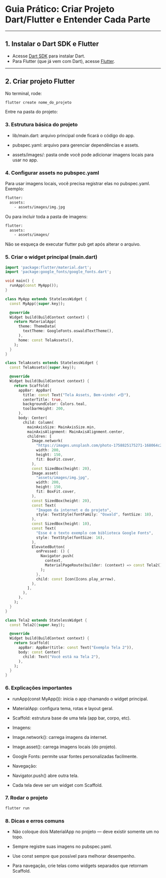# Guia Prático: Criar Projeto Dart/Flutter e Entender Cada Parte

---

## 1. Instalar o Dart SDK e Flutter

- Acesse [Dart SDK](https://dart.dev/get-dart) para instalar Dart.
- Para Flutter (que já vem com Dart), acesse [Flutter](https://flutter.dev/docs/get-started/install).

---

## 2. Criar projeto Flutter

No terminal, rode:

```bash
flutter create nome_do_projeto
```

Entre na pasta do projeto:

### 3. Estrutura básica do projeto

- lib/main.dart: arquivo principal onde ficará o código do app.

- pubspec.yaml: arquivo para gerenciar dependências e assets.

- assets/images/: pasta onde você pode adicionar imagens locais para usar no app.

### 4. Configurar assets no pubspec.yaml

Para usar imagens locais, você precisa registrar elas no pubspec.yaml. Exemplo:

```bash
flutter:
  assets:
    - assets/images/img.jpg

```

Ou para incluir toda a pasta de imagens:

```bash
flutter:
  assets:
    - assets/images/
```

Não se esqueça de executar flutter pub get após alterar o arquivo.

### 5. Criar o widget principal (main.dart)

```dart
import 'package:flutter/material.dart';
import 'package:google_fonts/google_fonts.dart';

void main() {
  runApp(const MyApp());
}

class MyApp extends StatelessWidget {
  const MyApp({super.key});

  @override
  Widget build(BuildContext context) {
    return MaterialApp(
      theme: ThemeData(
        textTheme: GoogleFonts.oswaldTextTheme(),
      ),
      home: const TelaAssets(),
    );
  }
}

class TelaAssets extends StatelessWidget {
  const TelaAssets({super.key});

  @override
  Widget build(BuildContext context) {
    return Scaffold(
      appBar: AppBar(
        title: const Text("Tela Assets, Bem-vindo! ✔😍"),
        centerTitle: true,
        backgroundColor: Colors.teal,
        toolbarHeight: 200,
      ),
      body: Center(
        child: Column(
          mainAxisSize: MainAxisSize.min,
          mainAxisAlignment: MainAxisAlignment.center,
          children: [
            Image.network(
              "https://images.unsplash.com/photo-1758825175271-168064c2004c?w=500&auto=format&fit=crop&q=60",
              width: 200,
              height: 150,
              fit: BoxFit.cover,
            ),
            const SizedBox(height: 20),
            Image.asset(
              "assets/images/img.jpg",
              width: 200,
              height: 150,
              fit: BoxFit.cover,
            ),
            const SizedBox(height: 20),
            const Text(
              "Imagem da internet e do projeto",
              style: TextStyle(fontFamily: "Oswald", fontSize: 18),
            ),
            const SizedBox(height: 10),
            const Text(
              "Esse é o texto exemplo com biblioteca Google Fonts",
              style: TextStyle(fontSize: 16),
            ),
            ElevatedButton(
              onPressed: () {
                Navigator.push(
                  context,
                  MaterialPageRoute(builder: (context) => const Tela2()),
                );
              },
              child: const Icon(Icons.play_arrow),
            ),
          ],
        ),
      ),
    );
  }
}

class Tela2 extends StatelessWidget {
  const Tela2({super.key});

  @override
  Widget build(BuildContext context) {
    return Scaffold(
      appBar: AppBar(title: const Text("Exemplo Tela 2")),
      body: const Center(
        child: Text("Você está na Tela 2"),
      ),
    );
  }
}

```

### 6. Explicações importantes


- runApp(const MyApp()): inicia o app chamando o widget principal.

- MaterialApp: configura tema, rotas e layout geral.

- Scaffold: estrutura base de uma tela (app bar, corpo, etc).

- Imagens:

- Image.network(): carrega imagens da internet.

- Image.asset(): carrega imagens locais (do projeto).

- Google Fonts: permite usar fontes personalizadas facilmente.

- Navegação:

- Navigator.push() abre outra tela.

- Cada tela deve ser um widget com Scaffold.


### 7. Rodar o projeto

```bash
flutter run

```

### 8. Dicas e erros comuns

- Não coloque dois MaterialApp no projeto — deve existir somente um no topo.

- Sempre registre suas imagens no pubspec.yaml.

- Use const sempre que possível para melhorar desempenho.

- Para navegação, crie telas como widgets separados que retornam Scaffold.